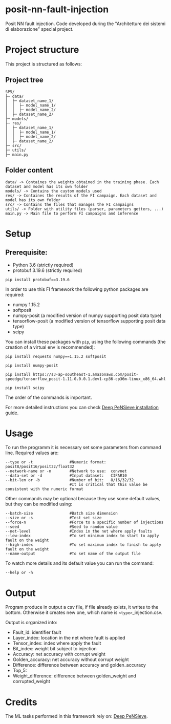 # posit-nn-fault-injection
Posit NN fault injection. Code developed during the "Architetture dei sistemi di elaborazione" special project.

# Project structure

This project is structured as follows:

## Project tree
```
SP5/
├─ data/
│  ├─ dataset_name_1/
│  │  ├─ model_name_1/
│  │  ├─ model_name_2/
│  ├─ dataset_name_2/
├─ models/
├─ res/
│  ├─ dataset_name_1/
│  │  ├─ model_name_1/
│  │  ├─ model_name_2/
│  ├─ dataset_name_2/
├─ src/
├─ utils/
├─ main.py
```

## Folder content
```
data/ -> Containes the weights obtained in the training phase. Each dataset and model has its own folder
models/ -> Contains the custom models used
res/ -> Containes the results of the FI campaign. Each dataset and model has its own folder
src/ -> Contains the files that manages the FI campaigns
utils/ -> Folder with utility files (parser, parameters getters, ...)
main.py -> Main file to perform FI campaigns and inference
```

# Setup
## Prerequisite:
- Python 3.6 (strictly required)
- protobuf 3.19.6 (strictly required)
```
pip install protobuf==3.19.6
```
In order to use this FI framework the following python packages are required:

- numpy 1.15.2
- softposit
- numpy-posit (a modified version of numpy supporting posit data type)
- tensorflow-posit (a modified version of tensorflow supporting posit data type)
- scipy

You can install these packages with `pip`, using the following commands (the creation of a virtual env is recommended):

```
pip install requests numpy==1.15.2 softposit

pip install numpy-posit

pip install https://s3-ap-southeast-1.amazonaws.com/posit-speedgo/tensorflow_posit-1.11.0.0.0.1.dev1-cp36-cp36m-linux_x86_64.whl

pip install scipy
```

The order of the commands is important.

For more detailed instructions you can check [Deep PeNSieve installation guide](https://github.com/RaulMurillo/deep-pensieve/blob/master/README.md#installation).

# Usage
To run the programm it is necessary set some parameters from command line. 
Required values are:
```
--type or -t                #Numeric format:  posit8/posit16/posit32/float32        
--network-name or -n        #Network to use:  convnet
--data-set or -d            #Input dataset:   CIFAR10     
--bit-len or -b             #Number of bit:   8/16/32/32
                            #It is critical that this value be consistent with the numeric format
```

Other commands may be optional because they use some default values, but they can be modified using: 
```
--batch-size                #Batch size dimension  
--size or -s                #Test set size
--force-n                   #Force to a specific number of injections
--seed                      #Seed to random value
--net-level                 #Index in the net where apply faults
--low-index                 #To set minimum index to start to apply fault on the weight
--high-index                #To set maximum index to finish to apply fault on the weight
--name-output               #To set name of the output file
```

To watch more details and its default value you can run the command:
```
--help or -h
```

# Output
Program produce in output a csv file, if file already exists, it writes to the bottom. Otherwise it creates new one, which name is `<type>`_injection.csv.

Output is organized into:
* Fault_id: identifier fault
* Layer_index: location in the net where fault is applied
* Tensor_index: index where apply the fault
* Bit_index: weight bit subject to injection
* Accuracy: net accuracy with corrupt weight 
* Golden_accuracy: net accuracy without corrupt weight
* Difference: difference between accuracy and golden_accuracy
* Top_5:
* Weight_difference: difference between golden_weight and corrupted_weight 

# Credits
The ML tasks performed in this framework rely on: [Deep PeNSieve](https://github.com/RaulMurillo/deep-pensieve/).